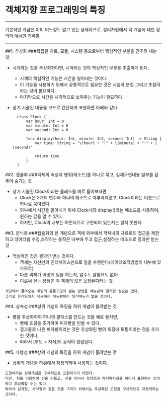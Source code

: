 # 객체지향 프로그래밍의 특징

* * *

기본적인 개념은 이미 어느정도 알고 있는 상태이므로, 정리차원에서 각 개념에 대한 정의와 예시만 기록함

***
##1. 추상화
###복잡한 자료, 모듈, 시스템 등으로부터 핵심적인 부분을 간추려 내는 것.
* 시계라는 것을 추상화한다면, 시계라는 것의 핵심적인 부분을 추출하게 된다. 
	* 시계의 핵심적인 기능은 시간을 알아내는 것이다. 
	* 이 기능을 사용하기 위해서 공통적으로 필요한 것은 시침과 분침 그리고 초침이라는 것이 필요하다.
	* 마지막으로 시간을 시각적으로 보여주는 기능이 필요하다.

* 상기 서술된 내용을 코드로 간단하게 표현하면 아래와 같다.

        class Clock {
            var hour: Int = 0
            var minute: Int = 0
            var second: Int = 0
            
            func display(hour: Int, minute: Int, second: Int) -> String {
                var time: String = "\(hour) + ":" + \(minute) + ":" + \(second)"
            
                return time
            }
        }
	
##2. 캡슐화
###객체의 속성과 행위(메소드)를 하나로 묶고, 실제구현내용 일부를 감추어 숨기는 것
* 상기 서술된 Clock이라는 클래스를 예로 들어보자면
	* Clock은 3개의 변수와 하나의 메소드로 이루어져있고, Clock이라는 이름으로 하나로 묶여있다. 
	* 외부에서 시간을 알아내기 위해 Clock내의 display()라는 메소드를 사용하여, 원하는 값을 알 수 있다.
	* 하지만, Clock의 내부는 어떤식으로 구현되어 있는지는 알지 못한다
 
##3. 은닉화
###캡슐화의 한 개념으로 객체 외부에서 객체내의 자료로의 접근을 제한하고 데이터를 수정,조작하는 동작은 내부에 두고 접근,설정하는 메소드로 결과만 받는 것
* 핵심적인 것은 결과만 받는 것이다.
	* 객체는 자신만의 인터페이스만으로 일을 수행한다(데이터조작방법이 내부에 있으므로)
	* 다른 객체가 어떻게 일을 하는지, 알수도 알필요도 없다.
	* 이로써 얻는 장점은 각 객체의 값은 보장된다라는 것.

<pre>
<code>식당에서 들여오는 계란의 유통구조와 삶는 방법을 메뉴판에 열거할 필요는 없다. 
그리고 한식당에서 제공하는 메뉴판에는 일식메뉴가 없을 것이다.</code>
</pre>
 
	
##4. 상속성
###상위 개념의 특징을 하위 개념이 물려받는 것

* 빵을 추상화하여 하나의 클래스를 만드는 것을 예로 들자면,
	* 빵에 토핑을 추가하여 피자빵을 만들 수 있다.
	* 결과물로 나온 피자빵이라는 것은 추상화된 빵의 특징에 토핑이라는 것을 추가한 것이다.
	* 따라서 [부모 < 자식]의 공식이 성립된다.


##5. 다형성
###상위 개념의 특징을 하위 개념이 물려받는 것
* 상위의 개념을 하위에서 재정의하여 사용하는 것이다.

<pre>
<code>도형이라는 상위개념은 구체적으로 표현하기가 어렵다.
다만, 점을 이용하여 선을 만들고, 선을 이어서 첫지점과 마지막지점을 이어서 표현하는 것이라고 추상화할 수는 있다. 
따라서 삼각형, 사각형과 같은 것을 그리기 위해서는 추상화된 도형을 구체적으로 재정의하는 것이다.</code>
</pre>